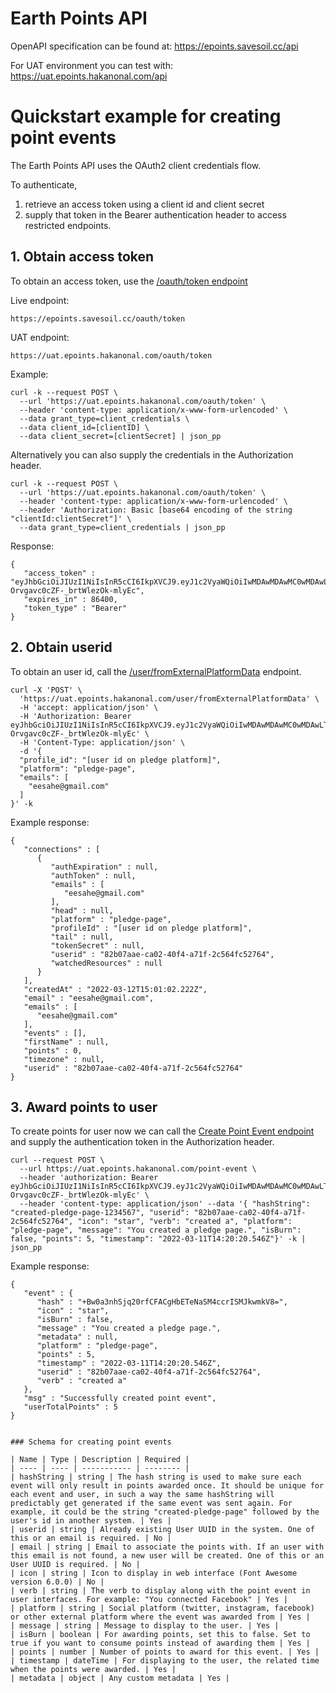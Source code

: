 # Earth Points API

OpenAPI specification can be found at: https://epoints.savesoil.cc/api

For UAT environment you can test with: https://uat.epoints.hakanonal.com/api

# Quickstart example for creating point events

The Earth Points API uses the OAuth2 client credentials flow. 

To authenticate,
1) retrieve an access token using a client id and client secret 
2) supply that token in the Bearer authentication header to access restricted endpoints.

## 1. Obtain access token

To obtain an access token, use the [/oauth/token endpoint](https://epoints.savesoil.cc/api/#/default/AppController_loginWithClientCredentials)

Live endpoint:
```
https://epoints.savesoil.cc/oauth/token
```

UAT endpoint:
```
https://uat.epoints.hakanonal.com/oauth/token
```

Example:
```
curl -k --request POST \
  --url 'https://uat.epoints.hakanonal.com/oauth/token' \
  --header 'content-type: application/x-www-form-urlencoded' \
  --data grant_type=client_credentials \
  --data client_id=[clientID] \
  --data client_secret=[clientSecret] | json_pp
```

Alternatively you can also supply the credentials in the Authorization header.

```
curl -k --request POST \
  --url 'https://uat.epoints.hakanonal.com/oauth/token' \
  --header 'content-type: application/x-www-form-urlencoded' \
  --header 'Authorization: Basic [base64 encoding of the string "clientId:clientSecret"]' \
  --data grant_type=client_credentials | json_pp
```

Response:

```
{
   "access_token" : "eyJhbGciOiJIUzI1NiIsInR5cCI6IkpXVCJ9.eyJ1c2VyaWQiOiIwMDAwMDAwMC0wMDAwLTAwMDAtMDAwMC0wMDAwMDAwMDAwMDAiLCJpYXQiOjE2NDcwOTcxNDAsImV4cCI6MTY0NzE4MzU0MH0.UX2M8NNhZ34sY1-Orvgavc0cZF-_brtWlezOk-mlyEc",
   "expires_in" : 86400,
   "token_type" : "Bearer"
}
```

## 2. Obtain userid

To obtain an user id, call the [/user/fromExternalPlatformData](https://uat.epoints.hakanonal.com/api/#/default/UserController_userFromExternalPlatformData) endpoint.

```
curl -X 'POST' \
  'https://uat.epoints.hakanonal.com/user/fromExternalPlatformData' \
  -H 'accept: application/json' \
  -H 'Authorization: Bearer eyJhbGciOiJIUzI1NiIsInR5cCI6IkpXVCJ9.eyJ1c2VyaWQiOiIwMDAwMDAwMC0wMDAwLTAwMDAtMDAwMC0wMDAwMDAwMDAwMDAiLCJpYXQiOjE2NDcwOTcxNDAsImV4cCI6MTY0NzE4MzU0MH0.UX2M8NNhZ34sY1-Orvgavc0cZF-_brtWlezOk-mlyEc' \
  -H 'Content-Type: application/json' \
  -d '{
  "profile_id": "[user id on pledge platform]",
  "platform": "pledge-page",
  "emails": [
    "eesahe@gmail.com"
  ]
}' -k
```

Example response:
```
{
   "connections" : [
      {
         "authExpiration" : null,
         "authToken" : null,
         "emails" : [
            "eesahe@gmail.com"
         ],
         "head" : null,
         "platform" : "pledge-page",
         "profileId" : "[user id on pledge platform]",
         "tail" : null,
         "tokenSecret" : null,
         "userid" : "82b07aae-ca02-40f4-a71f-2c564fc52764",
         "watchedResources" : null
      }
   ],
   "createdAt" : "2022-03-12T15:01:02.222Z",
   "email" : "eesahe@gmail.com",
   "emails" : [
      "eesahe@gmail.com"
   ],
   "events" : [],
   "firstName" : null,
   "points" : 0,
   "timezone" : null,
   "userid" : "82b07aae-ca02-40f4-a71f-2c564fc52764"
}
```



## 3. Award points to user

To create points for user now we can call the [Create Point Event endpoint](https://epoints.savesoil.cc/api/#/default/PointEventController_create) and supply the authentication token in the Authorization header.

```
curl --request POST \
  --url https://uat.epoints.hakanonal.com/point-event \
  --header 'authorization: Bearer eyJhbGciOiJIUzI1NiIsInR5cCI6IkpXVCJ9.eyJ1c2VyaWQiOiIwMDAwMDAwMC0wMDAwLTAwMDAtMDAwMC0wMDAwMDAwMDAwMDAiLCJpYXQiOjE2NDcwOTcxNDAsImV4cCI6MTY0NzE4MzU0MH0.UX2M8NNhZ34sY1-Orvgavc0cZF-_brtWlezOk-mlyEc' \
  --header 'content-type: application/json' --data '{ "hashString": "created-pledge-page-1234567", "userid": "82b07aae-ca02-40f4-a71f-2c564fc52764", "icon": "star", "verb": "created a", "platform": "pledge-page", "message": "You created a pledge page.", "isBurn": false, "points": 5, "timestamp": "2022-03-11T14:20:20.546Z"}' -k | json_pp
```

Example response:

```
{
   "event" : {
      "hash" : "+Bw0a3nhSjq20rfCFACgHbETeNaSM4ccrISMJkwmkV8=",
      "icon" : "star",
      "isBurn" : false,
      "message" : "You created a pledge page.",
      "metadata" : null,
      "platform" : "pledge-page",
      "points" : 5,
      "timestamp" : "2022-03-11T14:20:20.546Z",
      "userid" : "82b07aae-ca02-40f4-a71f-2c564fc52764",
      "verb" : "created a"
   },
   "msg" : "Successfully created point event",
   "userTotalPoints" : 5
}


### Schema for creating point events

| Name | Type | Description | Required |
| ---- | ---- | ----------- | -------- |
| hashString | string | The hash string is used to make sure each event will only result in points awarded once. It should be unique for each event and user, in such a way the same hashString will predictably get generated if the same event was sent again. For example, it could be the string "created-pledge-page" followed by the user's id in another system. | Yes |
| userid | string | Already existing User UUID in the system. One of this or an email is required. | No |
| email | string | Email to associate the points with. If an user with this email is not found, a new user will be created. One of this or an User UUID is required. | No |
| icon | string | Icon to display in web interface (Font Awesome version 6.0.0) | No |
| verb | string | The verb to display along with the point event in user interfaces. For example: "You connected Facebook" | Yes |
| platform | string | Social platform (twitter, instagram, facebook) or other external platform where the event was awarded from | Yes |
| message | string | Message to display to the user. | Yes |
| isBurn | boolean | For awarding points, set this to false. Set to true if you want to consume points instead of awarding them | Yes |
| points | number | Number of points to award for this event. | Yes |
| timestamp | dateTime | For displaying to the user, the related time when the points were awarded. | Yes |
| metadata | object | Any custom metadata | Yes |
